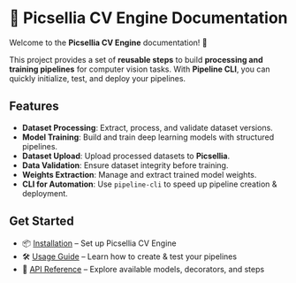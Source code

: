 # 📌 Picsellia CV Engine Documentation

Welcome to the **Picsellia CV Engine** documentation! 🚀

This project provides a set of **reusable steps** to build **processing and training pipelines** for computer vision tasks.
With **Pipeline CLI**, you can quickly initialize, test, and deploy your pipelines.

## Features
- **Dataset Processing**: Extract, process, and validate dataset versions.
- **Model Training**: Build and train deep learning models with structured pipelines.
- **Dataset Upload**: Upload processed datasets to **Picsellia**.
- **Data Validation**: Ensure dataset integrity before training.
- **Weights Extraction**: Manage and extract trained model weights.
- **CLI for Automation**: Use `pipeline-cli` to speed up pipeline creation & deployment.

## Get Started
- 📦 [Installation](installation.md) – Set up Picsellia CV Engine
- 🛠 [Usage Guide](usage.md) – Learn how to create & test your pipelines
- 📖 [API Reference](api.md) – Explore available models, decorators, and steps
